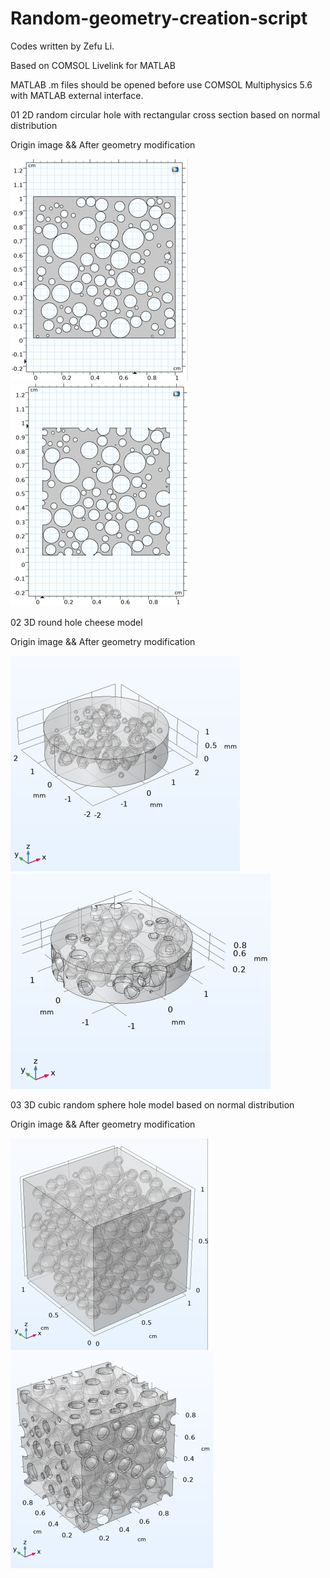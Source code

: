 # Random-geometry-creation-script
Codes written by Zefu Li.

Based on COMSOL Livelink for MATLAB

MATLAB .m files should be opened before use COMSOL Multiphysics 5.6 with MATLAB external interface.

01 2D random circular hole with rectangular cross section based on normal distribution

Origin image && After geometry modification

![image](https://github.com/Li-Zixiaoxiao/Random-geometry-creation-script/blob/main/images/01%202D.png)![image](https://github.com/Li-Zixiaoxiao/Random-geometry-creation-script/blob/main/images/02%202D%20Crop.png)

02 3D round hole cheese model

Origin image && After geometry modification

![image](https://github.com/Li-Zixiaoxiao/Random-geometry-creation-script/blob/main/images/03%20Cheese.png)![image](https://github.com/Li-Zixiaoxiao/Random-geometry-creation-script/blob/main/images/04%20Cheese%20Crop.png)


03 3D cubic random sphere hole model based on normal distribution

Origin image && After geometry modification

![image](https://github.com/Li-Zixiaoxiao/Random-geometry-creation-script/blob/main/images/05%203D.png)![image](https://github.com/Li-Zixiaoxiao/Random-geometry-creation-script/blob/main/images/06%203D%20Crop.png)
